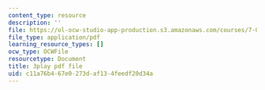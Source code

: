 ```yaml
---
content_type: resource
description: ''
file: https://ol-ocw-studio-app-production.s3.amazonaws.com/courses/7-016-introductory-biology-fall-2018/c11a76b467e0273daf134feedf20d34a_fWt9yHslDo.pdf
file_type: application/pdf
learning_resource_types: []
ocw_type: OCWFile
resourcetype: Document
title: 3play pdf file
uid: c11a76b4-67e0-273d-af13-4feedf20d34a
---
```

